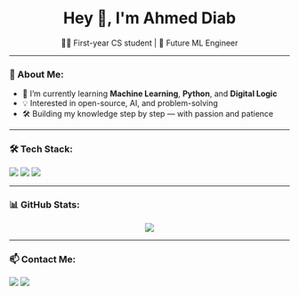 <h1 align="center">Hey 👋, I'm Ahmed Diab</h1>
<p align="center">
  🧑‍🎓 First-year CS student | 🚀 Future ML Engineer
</p>

---

### 🚀 About Me:
- 🔭 I’m currently learning **Machine Learning**, **Python**, and **Digital Logic**
- 💡 Interested in open-source, AI, and problem-solving
- 🛠️ Building my knowledge step by step — with passion and patience

---

### 🛠️ Tech Stack:
<p align="left">
  <img src="https://img.shields.io/badge/Python-3776AB?style=for-the-badge&logo=python&logoColor=white"/>
  <img src="https://img.shields.io/badge/Git-F05032?style=for-the-badge&logo=git&logoColor=white"/>
  <img src="https://img.shields.io/badge/GitHub-181717?style=for-the-badge&logo=github&logoColor=white"/>
</p>

---

### 📊 GitHub Stats:
<p align="center">
  <img src="https://github-readme-stats.vercel.app/api?username=AhmedDiab&show_icons=true&theme=tokyonight" />
</p>

---

### 📫 Contact Me:
<p>
  <a href="mailto:ahmeddeiab103@gmail.com"><img src="https://img.shields.io/badge/Gmail-D14836?style=for-the-badge&logo=gmail&logoColor=white"/></a>
  <a href="https://linkedin.com/in/yourprofile"><img src="https://img.shields.io/badge/LinkedIn-0A66C2?style=for-the-badge&logo=linkedin&logoColor=white"/></a>
</p>
